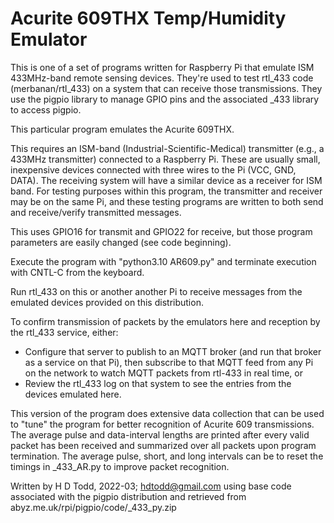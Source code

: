 # Acurite 609THX Temp/Humidity Emulator

This is one of a set of  programs written for Raspberry Pi that emulate ISM 433MHz-band remote sensing devices.  They're used to test rtl_433 code (merbanan/rtl_433) on a system that can receive those transmissions.  They use the pigpio library to manage GPIO pins and the associated _433 library to access pigpio.

This particular program emulates the Acurite 609THX.

This requires an ISM-band (Industrial-Scientific-Medical) transmitter (e.g., a 433MHz transmitter) connected to a Raspberry Pi.  These are usually small, inexpensive devices connected with three wires to the Pi (VCC, GND, DATA).  The receiving system will have a similar device as a receiver for ISM band.  For testing purposes within this program, the transmitter and receiver may be on the same Pi, and these testing programs are written to both send and receive/verify transmitted messages.

This uses GPIO16 for transmit and GPIO22 for receive, but those program parameters are easily changed (see code beginning).

Execute the program with "python3.10 AR609.py" and terminate execution with CNTL-C from the keyboard.

Run rtl_433 on this or another another Pi to receive messages from the emulated devices provided on this distribution.

To confirm transmission of packets by the emulators here and reception by the rtl_433 service, either:
- Configure that server to publish to an MQTT broker (and run that broker as a service on that Pi), then subscribe to that MQTT feed from any Pi on the network to watch MQTT packets from rtl-433 in real time, or
- Review the rtl_433 log on that system to see the entries from the devices emulated here.

This version of the program does extensive data collection that can be used to "tune" the program for better recognition of Acurite 609 transmissions.  The average pulse and data-interval lengths are printed after every valid packet has been received and summarized over all packets upon program termination.  The average pulse, short, and long intervals can be to reset the timings in _433_AR.py to improve packet recognition.

Written by H D Todd, 2022-03; hdtodd@gmail.com
using base code associated with the pigpio distribution and retrieved from abyz.me.uk/rpi/pigpio/code/_433_py.zip
